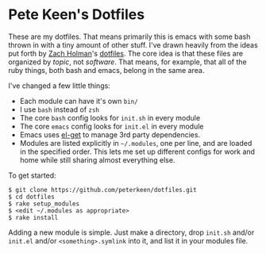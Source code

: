 # Pete Keen's Dotfiles

These are my dotfiles. That means primarily this is emacs with some bash thrown in with a tiny amount of other stuff. I've drawn heavily from the ideas put forth by [Zach Holman](https://github.com/holman)'s [dotfiles](https://github.com/holman/dotfiles). The core idea is that these files are organized by *topic*, not *software*. That means, for example, that all of the ruby things, both bash and emacs, belong in the same area.

I've changed a few little things:

* Each module can have it's own `bin/`
* I use `bash` instead of `zsh`
* The core `bash` config looks for `init.sh` in every module
* The core `emacs` config looks for `init.el` in every module
* Emacs uses [el-get](https://github.com/dimitri/el-get) to manage 3rd party dependencies.
* Modules are listed explicitly in `~/.modules`, one per line, and are loaded in the specified order. This lets me set up different configs for work and home while still sharing almost everything else.

To get started:

```
$ git clone https://github.com/peterkeen/dotfiles.git
$ cd dotfiles
$ rake setup_modules
$ <edit ~/.modules as appropriate>
$ rake install
```

Adding a new module is simple. Just make a directory, drop `init.sh` and/or `init.el` and/or `<something>.symlink` into it, and list it in your modules file.
